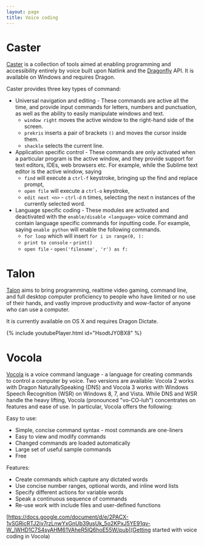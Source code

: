 ```yaml
---
layout: page
title: Voice coding
---
```

# Caster
[Caster](http://dictation-toolbox.github.io/caster/) is a collection of tools aimed at enabling programming and accessibility entirely by voice built upon Natlink and the [Dragonfly](https://github.com/dictation-toolbox/dragonfly) API. It is available on Windows and requires Dragon.

Caster provides three key types of command:
* Universal navigation and editing - These commands are active all the time, and provide input commands for letters, numbers and punctuation, as well as the ability to easily manipulate windows and text. 
    - `window right` moves the active window to the right-hand side of the screen.
    - `prekris` inserts a pair of brackets `()` and moves the cursor inside them.
    - `shackle` selects the current line.
* Application specific control - These commands are only activated when a particular program is the active window, and they provide support for text editors, IDEs, web browsers etc. For example, while the Sublime text editor is the active window, saying
    - `find` will execute a `ctrl-f` keystroke, bringing up the find and replace prompt,
    - `open file` will execute a `ctrl-o` keystroke,
    - `edit next <n>` - `ctrl-d` n times, selecting the next n instances of the currently selected word.
* Language specific coding - These modules are activated and deactivated with the `enable/disable <language>` voice command and contain language specific commands for inputting code. For example, saying `enable python` will enable the following commands. 
    - `for loop` which will insert `for i in range(0, ):`
    - `print to console` - `print()`
    -  `open file` -  `open('filename', 'r') as f:`

# Talon
[Talon](talonvoice.com) aims to bring programming, realtime video gaming, command line, and full desktop computer proficiency to people who have limited or no use of their hands, and vastly improve productivity and wow-factor of anyone who can use a computer.

It is currently available on OS X and requires Dragon Dictate.

{% include youtubePlayer.html id="HsodtJY0BX8" %}


# Vocola
[Vocola](http://vocola.net/) is a voice command language - a language for creating commands to control a computer by voice. Two versions are available: Vocola 2 works with Dragon NaturallySpeaking (DNS) and Vocola 3 works with Windows Speech Recognition (WSR) on Windows 8, 7, and Vista. While DNS and WSR handle the heavy lifting, Vocola (pronounced "vo-CO-luh") concentrates on features and ease of use. In particular, Vocola offers the following:

Easy to use:

* Simple, concise command syntax - most commands are one-liners
* Easy to view and modify commands
* Changed commands are loaded automatically
* Large set of useful sample commands
* Free

Features:

* Create commands which capture any dictated words
* Use concise number ranges, optional words, and inline word lists
* Specify different actions for variable words
* Speak a continuous sequence of commands
* Re-use work with include files and user-defined functions


[https://docs.google.com/document/d/e/2PACX-1vSGRicRTJ2iv7rzLnwYxGnUb39usUk_5o2KPxJ5YE91qv-W_lWHD1C7S4syAHM61VAheR5lQ6hoE55W/pub](Getting started with voice coding in Vocola)